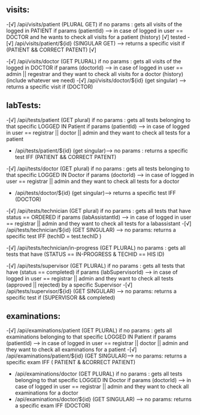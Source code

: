 ## visits: 
-[√] /api/visits/patient (PLURAL GET)
  if no params : gets all visits of the logged in PATIENT
  if params (patientId) --> in case of logged in user == DOCTOR and he wants to check all visits for a patient (history) [√] tested 
-[√] /api/visits/patient/${id} (SINGULAR GET) --> 
  returns a specific visit if (PATIENT && CORRECT PATENT) [√]

-[√] /api/visits/doctor (GET PLURAL)
  if no params : gets all visits of the logged in DOCTOR
  if params (doctorId) --> in case of logged in user == admin || regestrar and they want to check all visits for a doctor (history) (include whatever we need)
  -[√] /api/visits/doctor/${id} (get singular) --> 
  returns a specific visit if (DOCTOR)

## labTests: 
-[√] /api/tests/patient  (GET plural)
  if no params : gets all tests belonging to that specific LOGGED IN Patient
  if params (patientId) --> in case of logged in user == registrar || doctor || admin and they want to check all tests for a patient
  - /api/tests/patient/${id} (get singular)--> 
  no params : returns a specific test IFF (PATIENT && CORRECT PATENT)

-[√] /api/tests/doctor (GET plural)
  if no params : gets all tests belonging to that specific LOGGED IN Doctor
  if params (doctorId) --> in case of logged in user == registrar || admin and they want to check all tests for a doctor
  - /api/tests/doctor/${id} (get singular)--> returns a specific test IFF (DOCTOR)

-[√] /api/tests/technician (GET plural)
  if no params : gets all tests that have status == ORDERED
  if params (labAssistantId) --> in case of logged in user == registrar || admin and they want to check all tests for a labassistant
  -[√] /api/tests/technician/${id} (GET SINGULAR) --> 
  no params: returns a specific test IFF (techID = test.techID ) 

-[√] /api/tests/technician/in-progress (GET PLURAL)
  no params : gets all tests that have (STATUS == IN-PROGRESS & TECHID == HIS ID)

-[√] /api/tests/supervisor (GET PLURAL)
  if no params : gets all tests that have (status == completed)
  if params (labSupervisorId) --> in case of logged in user == registrar || admin and they want to check all tests (approved || rejected) by a specific Supervisor
-[√] /api/tests/supervisor/${id} (GET SINGULAR) --> 
  no params: returns a specific test if (SUPERVISOR && completed)


## examinations: 
-[√] /api/examinations/patient (GET PLURAL)
  if no params : gets all examinations belonging to that specific LOGGED IN Patient
  if params (patientId) --> in case of logged in user == registrar || doctor || admin and they want to check all examinations for a patient
  -[√] /api/examinations/patient/${id} (GET SINGULAR)--> 
  no params: returns a specific exam IFF ( PATIENT & &CORRECT PATIENT)

  - /api/examinations/doctor (GET PLURAL)
  if no params : gets all tests belonging to that specific LOGGED IN Doctor
  if params (doctorId) --> in case of logged in user == registrar || admin and they want to check all examinations for a doctor
- /api/examinations/doctor/${id} (GET SINGULAR) --> 
  no params: returns a specific exam IFF (DOCTOR)

